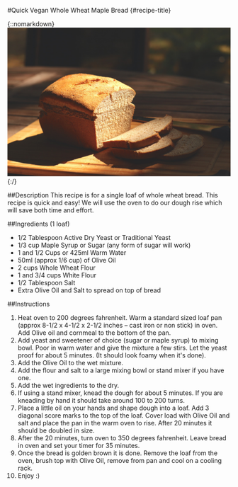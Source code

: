 #Quick Vegan Whole Wheat Maple Bread {#recipe-title}

<div markdown=1 class="image-and-text">

{::nomarkdown} 
<img src="images/recipe-images/bread-3.JPG" class="image">
{:/}

<div markdown=1 class="text">

##Description
This recipe is for a single loaf of whole wheat bread. This recipe is quick and easy! We will use the oven to do our dough rise which will save both time and effort.

##Ingredients (1 loaf)
- 1/2 Tablespoon Active Dry Yeast or Traditional Yeast
- 1/3 cup Maple Syrup or Sugar (any form of sugar will work)
- 1 and 1/2 Cups or 425ml Warm Water
- 50ml (approx 1/6 cup) of Olive Oil
- 2 cups Whole Wheat Flour
- 1 and 3/4 cups White Flour
- 1/2 Tablespoon Salt
- Extra Olive Oil and Salt to spread on top of bread

##Instructions
1. Heat oven to 200 degrees fahrenheit. Warm a standard sized loaf pan (approx 8-1/2 x 4-1/2 x 2-1/2 inches – cast iron or non stick) in oven. Add Olive oil and cornmeal to the bottom of the pan.
2. Add yeast and sweetener of choice (sugar or maple syrup) to mixing bowl. Poor in warm water and give the mixture a few stirs. Let the yeast proof for about 5 minutes. (It should look foamy when it's done).
3. Add the Olive Oil to the wet mixture.
4. Add the flour and salt to a large mixing bowl or stand mixer if you have one. 
5. Add the wet ingredients to the dry.
6. If using a stand mixer, knead the dough for about 5 minutes. If you are kneading by hand it should take around 100 to 200 turns.
7. Place a little oil on your hands and shape dough into a loaf. Add 3 diagonal score marks to the top of the loaf. Cover load with Olive Oil and salt and place the pan in the warm oven to rise. After 20 minutes it should be doubled in size.
8. After the 20 minutes, turn oven to 350 degrees fahrenheit. Leave bread in oven and set your timer for 35 minutes.
9. Once the bread is golden brown it is done. Remove the loaf from the oven, brush top with Olive Oil, remove from pan and cool on a cooling rack.
10. Enjoy :)

</div>

</div>
